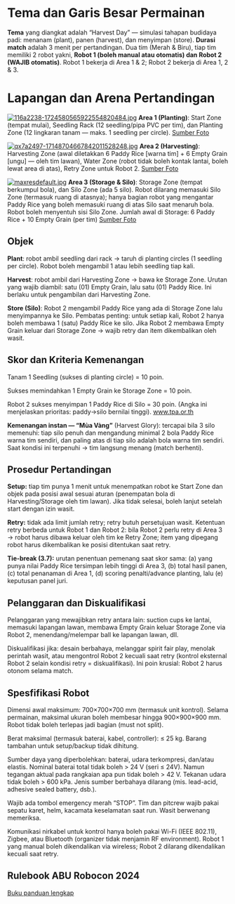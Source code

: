 # Tema dan Garis Besar Permainan
**Tema** yang diangkat adalah “Harvest Day” — simulasi tahapan budidaya padi: menanam (plant), panen (harvest), dan menyimpan (store). **Durasi match** adalah 3 menit per pertandingan. Dua tim (Merah & Biru), tiap tim memiliki 2 robot yakni, **Robot 1 (boleh manual atau otomatis) dan Robot 2 (WAJIB otomatis)**. Robot 1 bekerja di Area 1 & 2; Robot 2 bekerja di Area 1, 2 & 3. 


# Lapangan dan Arena Pertandingan 
[![116a2238-1724580565922554820484.jpg](https://i.postimg.cc/q7f80XqJ/116a2238-1724580565922554820484.jpg)](https://postimg.cc/cvmKB3f2)
**Area 1 (Planting)**: Start Zone (tempat mulai), Seedling Rack (12 seedling/pipa PVC per tim), dan Planting Zone (12 lingkaran tanam — maks. 1 seedling per circle). [Sumber Foto](https://bcp.cdnchinhphu.vn/334894974524682240/2024/8/25/116a2238-1724580565922554820484.jpg)

[![qx7a2497-17148704667842011528248.jpg](https://i.postimg.cc/DyrWLkwq/qx7a2497-17148704667842011528248.jpg)](https://postimg.cc/gn0kb7RJ)
**Area 2 (Harvesting)**: Harvesting Zone (awal diletakkan 6 Paddy Rice [warna tim] + 6 Empty Grain [ungu] — oleh tim lawan), Water Zone (robot tidak boleh kontak lantai, boleh lewat area di atas), Retry Zone untuk Robot 2. [Sumber Foto](https://cdn-images.vtv.vn/562122370168008704/2024/5/5/qx7a2497-17148704667842011528248.jpg)

[![maxresdefault.jpg](https://i.postimg.cc/ydx6b2KF/maxresdefault.jpg)](https://postimg.cc/ZBkh97CR)
**Area 3 (Storage & Silo)**: Storage Zone (tempat berkumpul bola), dan Silo Zone (ada 5 silo). Robot dilarang memasuki Silo Zone (termasuk ruang di atasnya); hanya bagian robot yang mengantar Paddy Rice yang boleh memasuki ruang di atas Silo saat menaruh bola. Robot boleh menyentuh sisi Silo Zone. Jumlah awal di Storage: 6 Paddy Rice + 10 Empty Grain (per tim) [Sumber Foto](https://i.ytimg.com/vi/bjsKcRG8K2U/maxresdefault.jpg?sqp=-oaymwEmCIAKENAF8quKqQMa8AEB-AH-CYAC0AWKAgwIABABGFsgZShKMA8=&rs=AOn4CLBtDbZU1XtOl_jD1taCzpFmcpoSHA)


## Objek 
**Plant**: robot ambil seedling dari rack → taruh di planting circles (1 seedling per circle). Robot boleh mengambil 1 atau lebih seedling tiap kali. 

**Harvest**: robot ambil dari Harvesting Zone → bawa ke Storage Zone. Urutan yang wajib diambil: satu (01) Empty Grain, lalu satu (01) Paddy Rice. Ini berlaku untuk pengambilan dari Harvesting Zone. 

**Store (Silo)**: Robot 2 mengambil Paddy Rice yang ada di Storage Zone lalu menyimpannya ke Silo. Pembatas penting: untuk setiap kali, Robot 2 hanya boleh membawa 1 (satu) Paddy Rice ke silo. Jika Robot 2 membawa Empty Grain keluar dari Storage Zone -> wajib retry dan item dikembalikan oleh wasit.


## Skor dan Kriteria Kemenangan
Tanam 1 Seedling (sukses di planting circle) = 10 poin.

Sukses memindahkan 1 Empty Grain ke Storage Zone = 10 poin.

Robot 2 sukses menyimpan 1 Paddy Rice di Silo = 30 poin. (Angka ini menjelaskan prioritas: paddy→silo bernilai tinggi). 
www.tpa.or.th

**Kemenangan instan — “Mùa Vàng”** (Harvest Glory): tercapai bila 3 silo memenuhi: tiap silo penuh dan mengandung minimal 2 bola Paddy Rice warna tim sendiri, dan paling atas di tiap silo adalah bola warna tim sendiri. Saat kondisi ini terpenuhi → tim langsung menang (match berhenti).


## Prosedur Pertandingan
**Setup:** tiap tim punya 1 menit untuk menempatkan robot ke Start Zone dan objek pada posisi awal sesuai aturan (penempatan bola di Harvesting/Storage oleh tim lawan). Jika tidak selesai, boleh lanjut setelah start dengan izin wasit. 

**Retry:** tidak ada limit jumlah retry; retry butuh persetujuan wasit. Ketentuan retry berbeda untuk Robot 1 dan Robot 2: bila Robot 2 perlu retry di Area 3 → robot harus dibawa keluar oleh tim ke Retry Zone; item yang dipegang robot harus dikembalikan ke posisi ditentukan saat retry. 

**Tie-break (3.7):** urutan penentuan pemenang saat skor sama: (a) yang punya nilai Paddy Rice tersimpan lebih tinggi di Area 3, (b) total hasil panen, (c) total penanaman di Area 1, (d) scoring penalti/advance planting, lalu (e) keputusan panel juri.


## Pelanggaran dan Diskualifikasi 
Pelanggaran yang mewajibkan retry antara lain: suction cups ke lantai, memasuki lapangan lawan, membawa Empty Grain keluar Storage Zone via Robot 2, menendang/melempar ball ke lapangan lawan, dll. 

Diskualifikasi jika: desain berbahaya, melanggar spirit fair play, menolak perintah wasit, atau mengontrol Robot 2 kecuali saat retry (kontrol eksternal Robot 2 selain kondisi retry = diskualifikasi). Ini poin krusial: Robot 2 harus otonom selama match.


## Spesfifikasi Robot
Dimensi awal maksimum: 700×700×700 mm (termasuk unit kontrol). Selama permainan, maksimal ukuran boleh membesar hingga 900×900×900 mm. Robot tidak boleh terlepas jadi bagian (must not split). 

Berat maksimal (termasuk baterai, kabel, controller): ≤ 25 kg. Barang tambahan untuk setup/backup tidak dihitung. 

Sumber daya yang diperbolehkan: baterai, udara terkompresi, dan/atau elastis. Nominal baterai total tidak boleh > 24 V (seri ≤ 24V). Namun tegangan aktual pada rangkaian apa pun tidak boleh > 42 V. Tekanan udara tidak boleh > 600 kPa. Jenis sumber berbahaya dilarang (mis. lead-acid, adhesive sealed battery, dsb.). 

Wajib ada tombol emergency merah “STOP”. Tim dan pitcrew wajib pakai sepatu karet, helm, kacamata keselamatan saat run. Wasit berwenang memeriksa. 

Komunikasi nirkabel untuk kontrol hanya boleh pakai Wi-Fi (IEEE 802.11), Zigbee, atau Bluetooth (organizer tidak menjamin RF environment). Robot 1 yang manual boleh dikendalikan via wireless; Robot 2 dilarang dikendalikan kecuali saat retry. 


## Rulebook ABU Robocon 2024
[Buku panduan lengkap](https://www.tpa.or.th/robot/files/2024/ABU-Robocon-2024-Rulebook.pdf)
